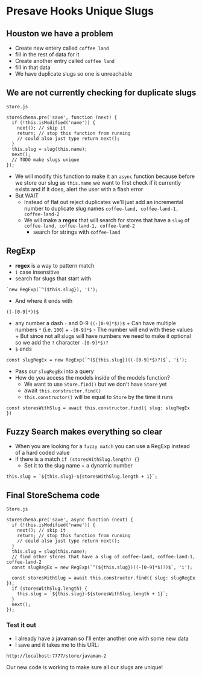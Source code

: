 # Presave Hooks Unique Slugs
## Houston we have a problem
* Create new entery called `coffee land`
* fill in the rest of data for it
* Create another entry called `coffee land`
* fill in that data
* We have duplicate slugs so one is unreachable

## We are not currently checking for duplicate slugs
`Store.js`

```
storeSchema.pre('save', function (next) {
  if (!this.isModified('name')) {
    next(); // skip it
    return; // stop this function from running
    // could also just type return next();
  }
  this.slug = slug(this.name);
  next();
  // TODO make slugs unique
});
```

* We will modify this function to make it an `async` function because before we store our slug as `this.name` we want to first check if it currently exists and if it does, alert the user with a flash error
* But WAIT
    - Instead of flat out reject duplicates we'll just add an incremental number to duplicate slug names `coffee-land, coffee-land-1, coffee-land-2`
    - We will make a **regex** that will search for stores that have a `slug` of `coffee-land, coffee-land-1, coffee-land-2`
        + search for strings with `coffee-land`

## RegExp
* **regex** is a way to pattern match
* `i` case insensitive
* search for slugs that start with

```
`new RegExp(`^($this.slug}), 'i');
```

* And where it ends with

```
((-[0-9]*))$
```

* any number a dash `-` and 0-9
    `((-[0-9]*$))$`
        + Can have multiple numbers `*` (i.e. `100`)
        + `-[0-9]*$` - The number will end with these values
        + But since not all slugs will have numbers we need to make it optional so we add the `?` character `-[0-9]*$)?`
* `$` ends

```
const slugRegEx = new RegExp(`^(${this.slug})((-[0-9]*$)?)$`, 'i');
```

* Pass our `slugRegEx` into a query
* How do you access the models inside of the models function?
    - We want to use `Store.find()` but we don't have `Store` yet
    - await `this.constructor.find()`
    - `this.constructor()` will be equal to `Store` by the time it runs

```
const storesWithSlug = await this.constructor.find({ slug: slugRegEx })
```

## Fuzzy Search makes everything so clear
* When you are looking for a `fuzzy match` you can use a RegExp instead of a hard coded value
* If there is a match `if (storesWithSlug.length) {}`
    - Set it to the slug name + a dynamic number

```
this.slug = `${this.slug}-${storesWithSlug.length + 1}`;
```

## Final StoreSchema code
`Store.js`

```
storeSchema.pre('save', async function (next) {
  if (!this.isModified('name')) {
    next(); // skip it
    return; // stop this function from running
    // could also just type return next();
  }
  this.slug = slug(this.name);
  // find other stores that have a slug of coffee-land, coffee-land-1, coffee-land-2
  const slugRegEx = new RegExp(`^(${this.slug})((-[0-9]*$)?)$`, 'i');

  const storesWithSlug = await this.constructor.find({ slug: slugRegEx });
  if (storesWithSlug.length) {
    this.slug = `${this.slug}-${storesWithSlug.length + 1}`;
  }
  next();
});
```

### Test it out
* I already have a javaman so I'll enter another one with some new data
* I save and it takes me to this URL:

`http://localhost:7777/store/javaman-2`

Our new code is working to make sure all our slugs are unique!
